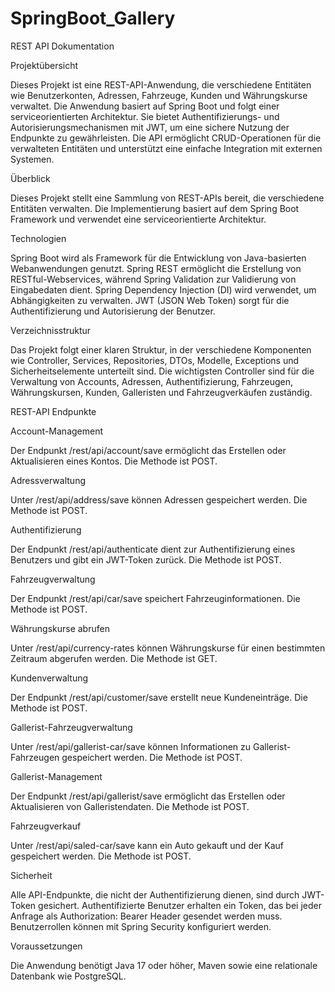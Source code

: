 # SpringBoot_Gallery
REST API Dokumentation

Projektübersicht

Dieses Projekt ist eine REST-API-Anwendung, die verschiedene Entitäten wie Benutzerkonten, Adressen, Fahrzeuge, Kunden und Währungskurse verwaltet. Die Anwendung basiert auf Spring Boot und folgt einer serviceorientierten Architektur. Sie bietet Authentifizierungs- und Autorisierungsmechanismen mit JWT, um eine sichere Nutzung der Endpunkte zu gewährleisten. Die API ermöglicht CRUD-Operationen für die verwalteten Entitäten und unterstützt eine einfache Integration mit externen Systemen.

Überblick

Dieses Projekt stellt eine Sammlung von REST-APIs bereit, die verschiedene Entitäten verwalten. Die Implementierung basiert auf dem Spring Boot Framework und verwendet eine serviceorientierte Architektur.

Technologien

Spring Boot wird als Framework für die Entwicklung von Java-basierten Webanwendungen genutzt. Spring REST ermöglicht die Erstellung von RESTful-Webservices, während Spring Validation zur Validierung von Eingabedaten dient. Spring Dependency Injection (DI) wird verwendet, um Abhängigkeiten zu verwalten. JWT (JSON Web Token) sorgt für die Authentifizierung und Autorisierung der Benutzer.

Verzeichnisstruktur

Das Projekt folgt einer klaren Struktur, in der verschiedene Komponenten wie Controller, Services, Repositories, DTOs, Modelle, Exceptions und Sicherheitselemente unterteilt sind. Die wichtigsten Controller sind für die Verwaltung von Accounts, Adressen, Authentifizierung, Fahrzeugen, Währungskursen, Kunden, Galleristen und Fahrzeugverkäufen zuständig.

REST-API Endpunkte

Account-Management

Der Endpunkt /rest/api/account/save ermöglicht das Erstellen oder Aktualisieren eines Kontos. Die Methode ist POST.

Adressverwaltung

Unter /rest/api/address/save können Adressen gespeichert werden. Die Methode ist POST.

Authentifizierung

Der Endpunkt /rest/api/authenticate dient zur Authentifizierung eines Benutzers und gibt ein JWT-Token zurück. Die Methode ist POST.

Fahrzeugverwaltung

Der Endpunkt /rest/api/car/save speichert Fahrzeuginformationen. Die Methode ist POST.

Währungskurse abrufen

Unter /rest/api/currency-rates können Währungskurse für einen bestimmten Zeitraum abgerufen werden. Die Methode ist GET.

Kundenverwaltung

Der Endpunkt /rest/api/customer/save erstellt neue Kundeneinträge. Die Methode ist POST.

Gallerist-Fahrzeugverwaltung

Unter /rest/api/gallerist-car/save können Informationen zu Gallerist-Fahrzeugen gespeichert werden. Die Methode ist POST.

Gallerist-Management

Der Endpunkt /rest/api/gallerist/save ermöglicht das Erstellen oder Aktualisieren von Galleristendaten. Die Methode ist POST.

Fahrzeugverkauf

Unter /rest/api/saled-car/save kann ein Auto gekauft und der Kauf gespeichert werden. Die Methode ist POST.

Sicherheit

Alle API-Endpunkte, die nicht der Authentifizierung dienen, sind durch JWT-Token gesichert. Authentifizierte Benutzer erhalten ein Token, das bei jeder Anfrage als Authorization: Bearer <TOKEN> Header gesendet werden muss. Benutzerrollen können mit Spring Security konfiguriert werden.

Voraussetzungen

Die Anwendung benötigt Java 17 oder höher, Maven sowie eine relationale Datenbank wie PostgreSQL.
